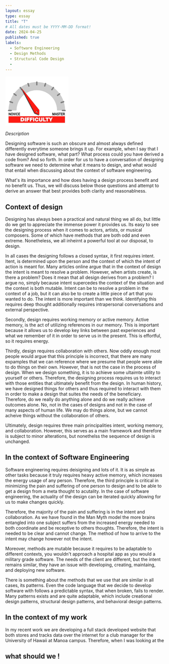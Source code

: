 ```yaml
---
layout: essay
type: essay
title: "T"
# All dates must be YYYY-MM-DD format!
date: 2024-04-25
published: true
labels:
  - Software Engineering
  - Design Methods
  - Structural Code Design
  - 
---
```


<img width="200px" class="rounded float-start pe-4" src="../img/difficulty/degree_difficulty.jpg">

*Description*

Designing software is such an obscure and almost always defined differently everytime someone brings it up. For example, when I say that I have designed software, what part? What process could you have derived a code from? And so forth. In order for us to have a conversation of designing software we need to determine what it means to design, and what would that entail when discussing about the context of software engineering. 

What's its importance and how does having a design process benefit and no benefit us. Thus, we will discuss below those questions and attempt to derive an answer that best provides both clarity and reasonablness. 

## Context of design

Designing has always been a practical and natural thing we all do, but little do we get to appreciate the immense power it provides us. Its easy to see the designing process when it comes to actors, artists, or musical composers. Some of which have methods that are both odd and even extreme. Nonetheless, we all inheirnt a powerful tool at our disposal, to design. 

In all cases the designing follows a closed syntax, it first requires intent. Itent, is determined upon the person and the context of which the intent of action is meant for. Many articles online argue that in the context of design the intent is meant to resolve a problem. However, when artists create, is there a problem? Does it mean that all design derives from a problem? I argue no, simply because intent supercedes the context of the situation and the context is both mutable. Intent can be to resolve a problem in the context of a job, but it can also be to create a little piece of art that you wanted to do. The intent is more important than we think. Identifying this requires deep thought additionally requires intrapersonal conversations and external perspective. 

Secondly, design requires working memory or active memory. Active memory, is the act of utilizing references in our memory. This is important because it allows us to develop key links between past experiences and what we remember of it in order to serve us in the present. This is effortful, so it requires energy. 

Thirdly, design requires collaboration with others. Now oddly enough most people would argue that this principle is incorrect, that there are many expamples that we can reference where we presume that people were able to do things on their own. However, that is not the case in the process of design. When we design something, it is to achieve some ultaimte utility to yourself or others. Therefore, the designing process requires us to interact with those entities that ultimately benefit from the design. In human history, we have designed things for others and thus required to interact with them in order to make a design that suites the needs of the beneficiary. Therefore, do we really do anything alone and do we really achieve outcomes alone. No, not in the cases of designs and not in the case of many aspects of human life. We may do things alone, but we cannot acheive things without the collaboration of others.

Ultimately, design requires three main principalities intent, working memory, and collaboration. However, this serves as a main framework and therefore is subject to minor alterations, but nonethelss the sequence of design is unchanged.

## In the context of Software Engineering

Software engineering requires deisigning and lots of it. It is as simple as other tasks because it truly requires heavy active memory, which increases the energy usage of any person. Therefore, the third principle is critical in minimizing the pain and suffering of one person to design and to be able to get a design from a meta thought to acutality. In the case of software engineering, the actuality of the design can be iterated quickly allowing for us to make changes quickly.

Therefore, the majority of the pain and suffering is in the intent and collaboration. As we have found in the Man Myth model the more brains entangled into one subject suffers from the increased energy needed to both coordinate and be receptive to others thoughts. Therefore, the intent is needed to be clear and cannot change. The method of how to arrive to the intent may change however not the intent. 

Moreover, methods are mutable because it requires to be adaptable to different contexts, you wouldn't approach a hospital app as you would a military grade software. The needs of the client are different, but the intent remains similar, they have an issue with developing, creating, maintaing, and deploying new software.

There is something about the methods that we use that are similar in all cases, its patterns. Even the code language that we decide to develop software with follows a predictable syntax, that when broken, fails to render. Many patterns exists and are quite adaptable, which include creational design patterns, structural design patterns, and behavioral design patterns. 

## In the context of my work

In my recent work we are developing a full stack developed website that both stores and tracks data over the internet for a club manager for the University of Hawaii at Manoa campus. Therefore, when I was looking at the 

## what should we !


